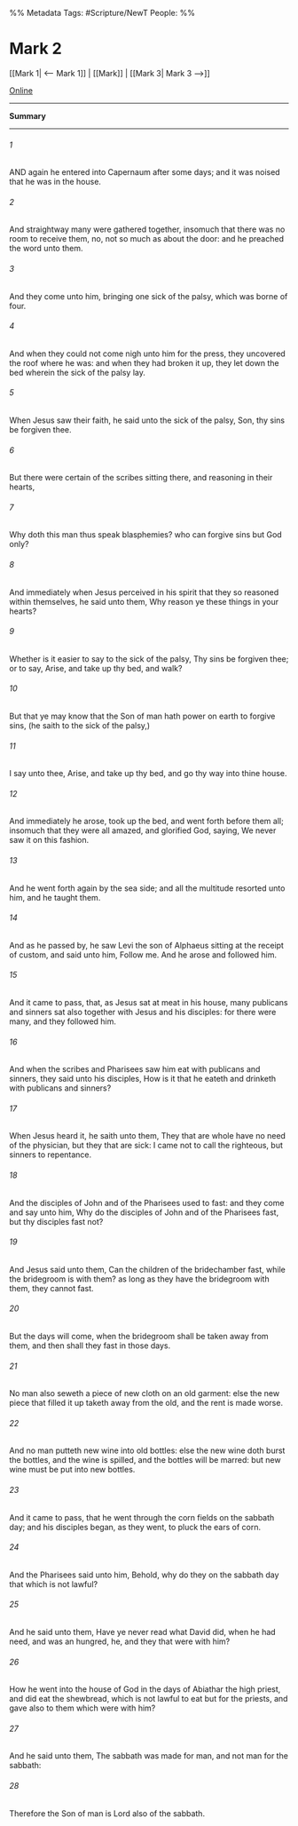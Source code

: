 %% Metadata
Tags: #Scripture/NewT
People: 
%%
# Mark 2
[[Mark 1| <-- Mark 1]] | [[Mark]] | [[Mark 3| Mark 3 -->]]

[Online](https://churchofjesuschrist.org/study/scriptures/nt/mark/2?lang=eng)

---
__Summary__



---
###### 1
AND again he entered into Capernaum after some days; and it was noised that he was in the house.
###### 2
And straightway many were gathered together, insomuch that there was no room to receive them, no, not so much as about the door: and he preached the word unto them.
###### 3
And they come unto him, bringing one sick of the palsy, which was borne of four.
###### 4
And when they could not come nigh unto him for the press, they uncovered the roof where he was: and when they had broken it up, they let down the bed wherein the sick of the palsy lay.
###### 5
When Jesus saw their faith, he said unto the sick of the palsy, Son, thy sins be forgiven thee.
###### 6
But there were certain of the scribes sitting there, and reasoning in their hearts,
###### 7
Why doth this man thus speak blasphemies? who can forgive sins but God only?
###### 8
And immediately when Jesus perceived in his spirit that they so reasoned within themselves, he said unto them, Why reason ye these things in your hearts?
###### 9
Whether is it easier to say to the sick of the palsy, Thy sins be forgiven thee; or to say, Arise, and take up thy bed, and walk?
###### 10
But that ye may know that the Son of man hath power on earth to forgive sins, (he saith to the sick of the palsy,)
###### 11
I say unto thee, Arise, and take up thy bed, and go thy way into thine house.
###### 12
And immediately he arose, took up the bed, and went forth before them all; insomuch that they were all amazed, and glorified God, saying, We never saw it on this fashion.
###### 13
And he went forth again by the sea side; and all the multitude resorted unto him, and he taught them.
###### 14
And as he passed by, he saw Levi the son of Alphaeus sitting at the receipt of custom, and said unto him, Follow me. And he arose and followed him.
###### 15
And it came to pass, that, as Jesus sat at meat in his house, many publicans and sinners sat also together with Jesus and his disciples: for there were many, and they followed him.
###### 16
And when the scribes and Pharisees saw him eat with publicans and sinners, they said unto his disciples, How is it that he eateth and drinketh with publicans and sinners?
###### 17
When Jesus heard it, he saith unto them, They that are whole have no need of the physician, but they that are sick: I came not to call the righteous, but sinners to repentance.
###### 18
And the disciples of John and of the Pharisees used to fast: and they come and say unto him, Why do the disciples of John and of the Pharisees fast, but thy disciples fast not?
###### 19
And Jesus said unto them, Can the children of the bridechamber fast, while the bridegroom is with them? as long as they have the bridegroom with them, they cannot fast.
###### 20
But the days will come, when the bridegroom shall be taken away from them, and then shall they fast in those days.
###### 21
No man also seweth a piece of new cloth on an old garment: else the new piece that filled it up taketh away from the old, and the rent is made worse.
###### 22
And no man putteth new wine into old bottles: else the new wine doth burst the bottles, and the wine is spilled, and the bottles will be marred: but new wine must be put into new bottles.
###### 23
And it came to pass, that he went through the corn fields on the sabbath day; and his disciples began, as they went, to pluck the ears of corn.
###### 24
And the Pharisees said unto him, Behold, why do they on the sabbath day that which is not lawful?
###### 25
And he said unto them, Have ye never read what David did, when he had need, and was an hungred, he, and they that were with him?
###### 26
How he went into the house of God in the days of Abiathar the high priest, and did eat the shewbread, which is not lawful to eat but for the priests, and gave also to them which were with him?
###### 27
And he said unto them, The sabbath was made for man, and not man for the sabbath:
###### 28
Therefore the Son of man is Lord also of the sabbath.



